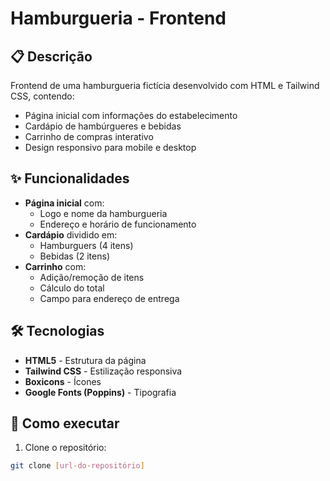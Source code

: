 # Hamburgueria - Frontend

## 📋 Descrição
Frontend de uma hamburgueria fictícia desenvolvido com HTML e Tailwind CSS, contendo:
- Página inicial com informações do estabelecimento
- Cardápio de hambúrgueres e bebidas
- Carrinho de compras interativo
- Design responsivo para mobile e desktop

## ✨ Funcionalidades
- **Página inicial** com:
  - Logo e nome da hamburgueria
  - Endereço e horário de funcionamento
- **Cardápio** dividido em:
  - Hamburguers (4 itens)
  - Bebidas (2 itens)
- **Carrinho** com:
  - Adição/remoção de itens
  - Cálculo do total
  - Campo para endereço de entrega

## 🛠 Tecnologias
- **HTML5** - Estrutura da página
- **Tailwind CSS** - Estilização responsiva
- **Boxicons** - Ícones
- **Google Fonts (Poppins)** - Tipografia

## 🚀 Como executar
1. Clone o repositório:
```bash
git clone [url-do-repositório]

